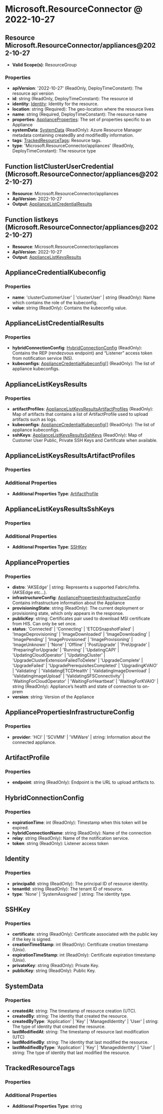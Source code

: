 # Microsoft.ResourceConnector @ 2022-10-27

## Resource Microsoft.ResourceConnector/appliances@2022-10-27
* **Valid Scope(s)**: ResourceGroup
### Properties
* **apiVersion**: '2022-10-27' (ReadOnly, DeployTimeConstant): The resource api version
* **id**: string (ReadOnly, DeployTimeConstant): The resource id
* **identity**: [Identity](#identity): Identity for the resource.
* **location**: string (Required): The geo-location where the resource lives
* **name**: string (Required, DeployTimeConstant): The resource name
* **properties**: [ApplianceProperties](#applianceproperties): The set of properties specific to an Appliance
* **systemData**: [SystemData](#systemdata) (ReadOnly): Azure Resource Manager metadata containing createdBy and modifiedBy information.
* **tags**: [TrackedResourceTags](#trackedresourcetags): Resource tags.
* **type**: 'Microsoft.ResourceConnector/appliances' (ReadOnly, DeployTimeConstant): The resource type

## Function listClusterUserCredential (Microsoft.ResourceConnector/appliances@2022-10-27)
* **Resource**: Microsoft.ResourceConnector/appliances
* **ApiVersion**: 2022-10-27
* **Output**: [ApplianceListCredentialResults](#appliancelistcredentialresults)

## Function listkeys (Microsoft.ResourceConnector/appliances@2022-10-27)
* **Resource**: Microsoft.ResourceConnector/appliances
* **ApiVersion**: 2022-10-27
* **Output**: [ApplianceListKeysResults](#appliancelistkeysresults)

## ApplianceCredentialKubeconfig
### Properties
* **name**: 'clusterCustomerUser' | 'clusterUser' | string (ReadOnly): Name which contains the role of the kubeconfig.
* **value**: string (ReadOnly): Contains the kubeconfig value.

## ApplianceListCredentialResults
### Properties
* **hybridConnectionConfig**: [HybridConnectionConfig](#hybridconnectionconfig) (ReadOnly): Contains the REP (rendezvous endpoint) and “Listener” access token from notification service (NS).
* **kubeconfigs**: [ApplianceCredentialKubeconfig](#appliancecredentialkubeconfig)[] (ReadOnly): The list of appliance kubeconfigs.

## ApplianceListKeysResults
### Properties
* **artifactProfiles**: [ApplianceListKeysResultsArtifactProfiles](#appliancelistkeysresultsartifactprofiles) (ReadOnly): Map of artifacts that contains a list of ArtifactProfile used to upload artifacts such as logs.
* **kubeconfigs**: [ApplianceCredentialKubeconfig](#appliancecredentialkubeconfig)[] (ReadOnly): The list of appliance kubeconfigs.
* **sshKeys**: [ApplianceListKeysResultsSshKeys](#appliancelistkeysresultssshkeys) (ReadOnly): Map of Customer User Public, Private SSH Keys and Certificate when available.

## ApplianceListKeysResultsArtifactProfiles
### Properties
### Additional Properties
* **Additional Properties Type**: [ArtifactProfile](#artifactprofile)

## ApplianceListKeysResultsSshKeys
### Properties
### Additional Properties
* **Additional Properties Type**: [SSHKey](#sshkey)

## ApplianceProperties
### Properties
* **distro**: 'AKSEdge' | string: Represents a supported Fabric/Infra. (AKSEdge etc...).
* **infrastructureConfig**: [AppliancePropertiesInfrastructureConfig](#appliancepropertiesinfrastructureconfig): Contains infrastructure information about the Appliance
* **provisioningState**: string (ReadOnly): The current deployment or provisioning state, which only appears in the response.
* **publicKey**: string: Certificates pair used to download MSI certificate from HIS. Can only be set once.
* **status**: 'Connected' | 'Connecting' | 'ETCDSnapshotFailed' | 'ImageDeprovisioning' | 'ImageDownloaded' | 'ImageDownloading' | 'ImagePending' | 'ImageProvisioned' | 'ImageProvisioning' | 'ImageUnknown' | 'None' | 'Offline' | 'PostUpgrade' | 'PreUpgrade' | 'PreparingForUpgrade' | 'Running' | 'UpdatingCAPI' | 'UpdatingCloudOperator' | 'UpdatingCluster' | 'UpgradeClusterExtensionFailedToDelete' | 'UpgradeComplete' | 'UpgradeFailed' | 'UpgradePrerequisitesCompleted' | 'UpgradingKVAIO' | 'Validating' | 'ValidatingETCDHealth' | 'ValidatingImageDownload' | 'ValidatingImageUpload' | 'ValidatingSFSConnectivity' | 'WaitingForCloudOperator' | 'WaitingForHeartbeat' | 'WaitingForKVAIO' | string (ReadOnly): Appliance’s health and state of connection to on-prem
* **version**: string: Version of the Appliance

## AppliancePropertiesInfrastructureConfig
### Properties
* **provider**: 'HCI' | 'SCVMM' | 'VMWare' | string: Information about the connected appliance.

## ArtifactProfile
### Properties
* **endpoint**: string (ReadOnly): Endpoint is the URL to upload artifacts to.

## HybridConnectionConfig
### Properties
* **expirationTime**: int (ReadOnly): Timestamp when this token will be expired.
* **hybridConnectionName**: string (ReadOnly): Name of the connection
* **relay**: string (ReadOnly): Name of the notification service.
* **token**: string (ReadOnly): Listener access token

## Identity
### Properties
* **principalId**: string (ReadOnly): The principal ID of resource identity.
* **tenantId**: string (ReadOnly): The tenant ID of resource.
* **type**: 'None' | 'SystemAssigned' | string: The identity type.

## SSHKey
### Properties
* **certificate**: string (ReadOnly): Certificate associated with the public key if the key is signed.
* **creationTimeStamp**: int (ReadOnly): Certificate creation timestamp (Unix).
* **expirationTimeStamp**: int (ReadOnly): Certificate expiration timestamp (Unix).
* **privateKey**: string (ReadOnly): Private Key.
* **publicKey**: string (ReadOnly): Public Key.

## SystemData
### Properties
* **createdAt**: string: The timestamp of resource creation (UTC).
* **createdBy**: string: The identity that created the resource.
* **createdByType**: 'Application' | 'Key' | 'ManagedIdentity' | 'User' | string: The type of identity that created the resource.
* **lastModifiedAt**: string: The timestamp of resource last modification (UTC)
* **lastModifiedBy**: string: The identity that last modified the resource.
* **lastModifiedByType**: 'Application' | 'Key' | 'ManagedIdentity' | 'User' | string: The type of identity that last modified the resource.

## TrackedResourceTags
### Properties
### Additional Properties
* **Additional Properties Type**: string

